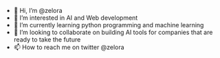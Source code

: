 - 👋 Hi, I’m @zelora
- 👀 I’m interested in AI and Web development
- 🌱 I’m currently learning python programming and machine learning
- 💞️ I’m looking to collaborate on building AI tools for companies that are ready to take the future
- 📫 How to reach me on twitter @zelora 

<!---
innocentamaechi/zelora is a ✨ special ✨ repository because its `README.md` (this file) appears on your GitHub profile.
You can click the Preview link to take a look at your changes.
--->
